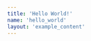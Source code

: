 ```yaml
---
title: 'Hello World!'
name: 'hello_world'
layout: 'example_content'
---
```


<div class="example-container"></div>

<script>
window.onload = function() {
    var container = document.getElementsByClassName('example-container')[0];
    var zr = zrender.init(container);

    var w = zr.getWidth();
    var h = zr.getHeight();

    var sun = new zrender.Circle({
        shape: {
            cx: 0,
            cy: 0,
            r: 50
        },
        style: {
            fill: '#FF904F'
        },
        position: [w / 2, h / 2]
    });
    zr.add(sun);

    var water = new zrender.Rect({
        shape: {
            cx: 0,
            cy: 0,
            width: w,
            height: h / 2
        },
        style: {
            fill: new zrender.RadialGradient(0.5, -0.1, 1, [
                {
                    offset: 0,
                    color: '#FFB166'
                },
                {
                    offset: 0.2,
                    color: '#D7C467'
                },
                {
                    offset: 1,
                    color: '#37B0FF'
                }
            ])
        },
        position: [0, h / 2]
    });
    zr.add(water);

    var sky = new zrender.Rect({
        shape: {
            cx: 0,
            cy: 0,
            width: w,
            height: h
        },
        style: {
            fill: '#D7F9FF'
        },
        zlevel: -1
    });
    zr.add(sky);
}
</script>

